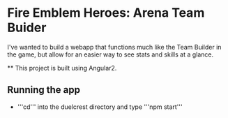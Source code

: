 # Fire Emblem Heroes: Arena Team Buider

I've wanted to build a webapp that functions much like the Team Builder in the game, but allow for an easier way to see stats and skills at a glance.

** This project is built using Angular2.

## Running the app

- '''cd''' into the duelcrest directory and type '''npm start'''
